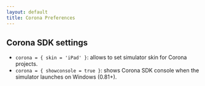```yaml
---
layout: default
title: Corona Preferences
---
```


## Corona SDK settings

- `corona = { skin = 'iPad' }`: allows to set simulator skin for Corona projects.
- `corona = { showconsole = true }`: shows Corona SDK console when the simulator launches on Windows (0.81+).

